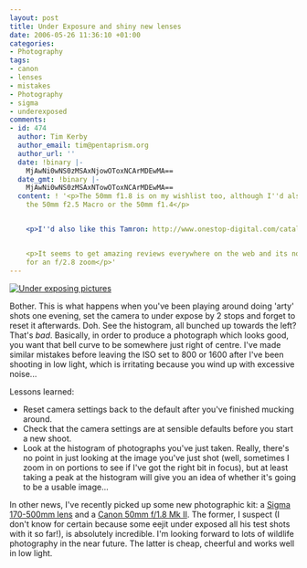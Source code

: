 ```yaml
---
layout: post
title: Under Exposure and shiny new lenses
date: 2006-05-26 11:36:10 +01:00
categories:
- Photography
tags:
- canon
- lenses
- mistakes
- Photography
- sigma
- underexposed
comments:
- id: 474
  author: Tim Kerby
  author_email: tim@pentaprism.org
  author_url: ''
  date: !binary |-
    MjAwNi0wNS0zMSAxNjowOToxNCArMDEwMA==
  date_gmt: !binary |-
    MjAwNi0wNS0zMSAxNTowOToxNCArMDEwMA==
  content: ! '<p>The 50mm f1.8 is on my wishlist too, although I''d also consider
    the 50mm f2.5 Macro or the 50mm f1.4</p>


    <p>I''d also like this Tamron: http://www.onestop-digital.com/catalog/product_info.php?cPath=24_29&amp;products_id=95</p>


    <p>It seems to get amazing reviews everywhere on the web and its not too expensive
    for an f/2.8 zoom</p>'
---
```

<a class="imagelink" href="http://woss.name/wp-content/uploads/2006/05/under_exposed.jpg" title="Under exposing pictures"><img id="image278" class="alignleft" src="http://woss.name/wp-content/uploads/2006/05/under_exposed.jpg" alt="Under exposing pictures" /></a>

Bother.  This is what happens when you've been playing around doing 'arty' shots one evening, set the camera to under expose by 2 stops and forget to reset it afterwards.  Doh.  See the histogram, all bunched up towards the left?  That's *bad*.  Basically, in order to produce a photograph which looks good, you want that bell curve to be somewhere just right of centre.  I've made similar mistakes before leaving the ISO set to 800 or 1600 after I've been shooting in low light, which is irritating because you wind up with excessive noise...

Lessons learned:

* Reset camera settings back to the default after you've finished mucking around.
* Check that the camera settings are at sensible defaults before you start a new shoot.
* Look at the histogram of photographs you've just taken.  Really, there's no point in just looking at the image you've just shot (well, sometimes I zoom in on portions to see if I've got the right bit in focus), but at least taking a peak at the histogram will give you an idea of whether it's going to be a usable image...

In other news, I've recently picked up some new photographic kit: a [Sigma 170-500mm lens](http://www.sigmaphoto.com/lenses/lenses_all_details.asp?id=3276&navigator=3) and a [Canon 50mm f/1.8 Mk II](http://www.photo.net/equipment/canon/50-1.8).  The former, I suspect (I don't know for certain because some eejit under exposed all his test shots with it so far!), is absolutely incredible.  I'm looking forward to lots of wildlife photography in the near future.  The latter is cheap, cheerful and works well in low light.
